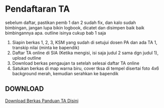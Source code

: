 # Pendaftaran TA

sebelum daftar, pastikan pemb 1 dan 2 sudah fix, dan kalo sudah bimbingan, jangan lupa bikin logbook, dicatet dan disimpen baik baik bimbingannya apa. outline isinya cukup bab 1 saja

1. Siapin berkas 1, 2, 3, KSM yang sudah di setujui dosen PA dan ada TA 1, transkip nilai (minta ke bapendik)
2. Daftar TA online di SIA (Ketika mengisi, isi saja judul 2 sama dgn judul 1), upload outline
3. Download berkas pengaujan ta setelah selesai daftar TA online
4. Satukan berkas di map warna biru, cover tksa di tempel disertai foto 4x6 background merah, kemudian serahkan ke bapendik



## DOWNLOAD

[Download Berkas Panduan TA Disini](https://github.com/donnimsifa/panduanta2021/releases/download/Rilis/panduanta.zip)
